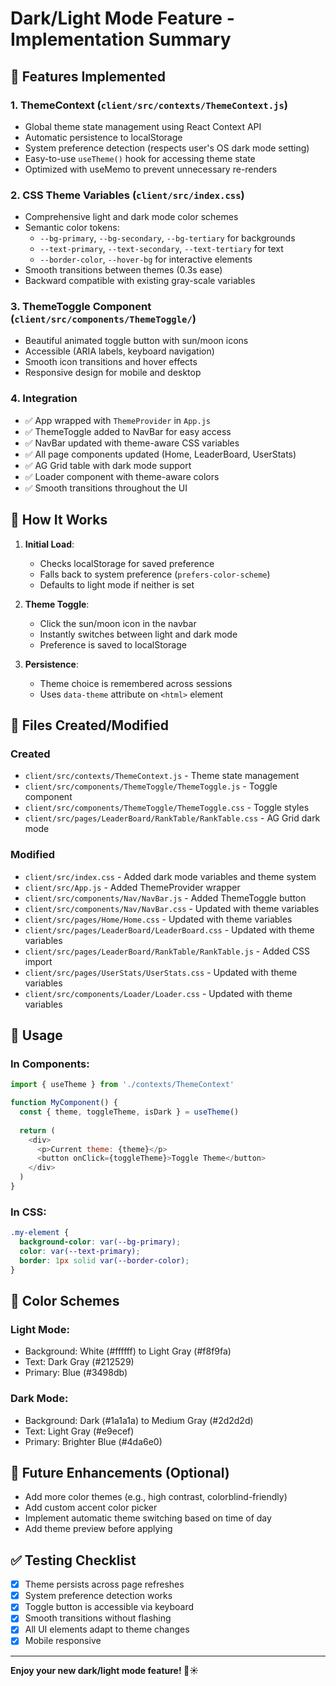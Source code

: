 # Dark/Light Mode Feature - Implementation Summary

## 🎨 Features Implemented

### 1. **ThemeContext** (`client/src/contexts/ThemeContext.js`)

- Global theme state management using React Context API
- Automatic persistence to localStorage
- System preference detection (respects user's OS dark mode setting)
- Easy-to-use `useTheme()` hook for accessing theme state
- Optimized with useMemo to prevent unnecessary re-renders

### 2. **CSS Theme Variables** (`client/src/index.css`)

- Comprehensive light and dark mode color schemes
- Semantic color tokens:
  - `--bg-primary`, `--bg-secondary`, `--bg-tertiary` for backgrounds
  - `--text-primary`, `--text-secondary`, `--text-tertiary` for text
  - `--border-color`, `--hover-bg` for interactive elements
- Smooth transitions between themes (0.3s ease)
- Backward compatible with existing gray-scale variables

### 3. **ThemeToggle Component** (`client/src/components/ThemeToggle/`)

- Beautiful animated toggle button with sun/moon icons
- Accessible (ARIA labels, keyboard navigation)
- Smooth icon transitions and hover effects
- Responsive design for mobile and desktop

### 4. **Integration**

- ✅ App wrapped with `ThemeProvider` in `App.js`
- ✅ ThemeToggle added to NavBar for easy access
- ✅ NavBar updated with theme-aware CSS variables
- ✅ All page components updated (Home, LeaderBoard, UserStats)
- ✅ AG Grid table with dark mode support
- ✅ Loader component with theme-aware colors
- ✅ Smooth transitions throughout the UI

## 🚀 How It Works

1. **Initial Load**: 
   - Checks localStorage for saved preference
   - Falls back to system preference (`prefers-color-scheme`)
   - Defaults to light mode if neither is set

2. **Theme Toggle**: 
   - Click the sun/moon icon in the navbar
   - Instantly switches between light and dark mode
   - Preference is saved to localStorage

3. **Persistence**: 
   - Theme choice is remembered across sessions
   - Uses `data-theme` attribute on `<html>` element

## 📁 Files Created/Modified

### Created

- `client/src/contexts/ThemeContext.js` - Theme state management
- `client/src/components/ThemeToggle/ThemeToggle.js` - Toggle component
- `client/src/components/ThemeToggle/ThemeToggle.css` - Toggle styles
- `client/src/pages/LeaderBoard/RankTable/RankTable.css` - AG Grid dark mode

### Modified

- `client/src/index.css` - Added dark mode variables and theme system
- `client/src/App.js` - Added ThemeProvider wrapper
- `client/src/components/Nav/NavBar.js` - Added ThemeToggle button
- `client/src/components/Nav/NavBar.css` - Updated with theme variables
- `client/src/pages/Home/Home.css` - Updated with theme variables
- `client/src/pages/LeaderBoard/LeaderBoard.css` - Updated with theme variables
- `client/src/pages/LeaderBoard/RankTable/RankTable.js` - Added CSS import
- `client/src/pages/UserStats/UserStats.css` - Updated with theme variables
- `client/src/components/Loader/Loader.css` - Updated with theme variables

## 🎯 Usage

### In Components:
```javascript
import { useTheme } from './contexts/ThemeContext'

function MyComponent() {
  const { theme, toggleTheme, isDark } = useTheme()
  
  return (
    <div>
      <p>Current theme: {theme}</p>
      <button onClick={toggleTheme}>Toggle Theme</button>
    </div>
  )
}
```

### In CSS:
```css
.my-element {
  background-color: var(--bg-primary);
  color: var(--text-primary);
  border: 1px solid var(--border-color);
}
```

## 🎨 Color Schemes

### Light Mode:
- Background: White (#ffffff) to Light Gray (#f8f9fa)
- Text: Dark Gray (#212529)
- Primary: Blue (#3498db)

### Dark Mode:
- Background: Dark (#1a1a1a) to Medium Gray (#2d2d2d)
- Text: Light Gray (#e9ecef)
- Primary: Brighter Blue (#4da6e0)

## 🔧 Future Enhancements (Optional)

- Add more color themes (e.g., high contrast, colorblind-friendly)
- Add custom accent color picker
- Implement automatic theme switching based on time of day
- Add theme preview before applying

## ✅ Testing Checklist

- [x] Theme persists across page refreshes
- [x] System preference detection works
- [x] Toggle button is accessible via keyboard
- [x] Smooth transitions without flashing
- [x] All UI elements adapt to theme changes
- [x] Mobile responsive

---

**Enjoy your new dark/light mode feature! 🌙☀️**
